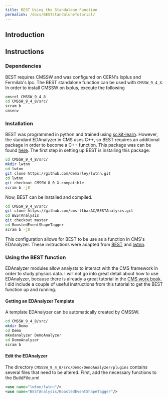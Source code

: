 ```yaml
---
title: BEST Using the Standalone Function
permalink: /docs/BESTstandaloneTutorial/
---
```


## Introduction

## Instructions

### Dependencies

BEST requires CMSSW and was configured on CERN's lxplus and Fermilab's lpc. The BEST standalone function can be used with ``CMSSW_9_4_X``.
In order to install CMSSW on lxplus, execute the following

```bash
cmsrel CMSSW_9_4_8
cd CMSSW_9_4_8/src/
scram b
cmsenv
```

### Installation

BEST was programmed in python and trained using [scikit-learn](http://scikit-learn.org/stable/index.html). However, the standard 
EDAnalyzer in CMS uses C++, so BEST requires an additional package in order to become a C++ function. This package was can be
found [here](https://github.com/demarley/lwtnn/tree/CMSSW_8_0_X-compatible). The first step in setting up BEST is installing
this package:

```bash
cd CMSSW_9_4_8/src/
mkdir lwtnn
cd lwtnn
git clone https://github.com/demarley/lwtnn.git
cd lwtnn
git checkout CMSSW_8_0_X-compatible
scram b -j8
```

Now, BEST can be installed and compiled.

```bash
cd CMSSW_9_4_8/src/
git clone https://github.com/cms-ttbarAC/BESTAnalysis.git 
cd BESTAnalysis
git checkout master
cd BoostedEventShapeTagger
scram b -j8
```

This configuration allows for BEST to be use as a function in CMS's EDAnalyzer. These instructions were adapted 
from [BEST](https://github.com/justinrpilot/BESTAnalysis) and [lwtnn](https://github.com/demarley/lwtnn/tree/CMSSW_8_0_X-compatible).

### Using the BEST function

EDAnalyzer modules allow analysts to interact with the CMS framework in order to study physics data. I will not go
into great detail about how to use EDAnalyzer, because there is already a great tutorial in the 
[CMS work book](https://twiki.cern.ch/twiki/bin/view/CMSPublic/WorkBookWriteFrameworkModule). I did
include a couple of useful instructions from this tutorial to get the BEST function up and running.

#### Getting an EDAnalyzer Template

A template EDAnalyzer can be automatically created by CMSSW.

```bash
cd CMSSW_9_4_8/src/
mkdir Demo
cd Demo
mkedanalyzer DemoAnalyzer
cd DemoAnalyzer
scram b
```
#### Edit the EDAnalyzer

The directory ``CMSSSW_9_4_8/src/Demo/DemoAnalyzer/plugins`` contains several files that need to be altered. First, 
add the necessary functions to the BuildFile.xml

```xml
<use name="lwtnn/lwtnn"/>
<use name="BESTAnalysis/BoostedEventShapeTagger"/>
```

